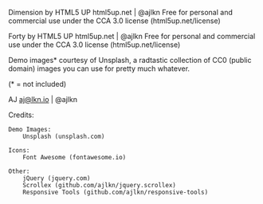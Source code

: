 Dimension by HTML5 UP
html5up.net | @ajlkn
Free for personal and commercial use under the CCA 3.0 license (html5up.net/license)

Forty by HTML5 UP
html5up.net | @ajlkn
Free for personal and commercial use under the CCA 3.0 license (html5up.net/license)

Demo images* courtesy of Unsplash, a radtastic collection of CC0 (public domain) images
you can use for pretty much whatever.

(* = not included)

AJ
aj@lkn.io | @ajlkn


Credits:

	Demo Images:
		Unsplash (unsplash.com)

	Icons:
		Font Awesome (fontawesome.io)

	Other:
		jQuery (jquery.com)
		Scrollex (github.com/ajlkn/jquery.scrollex)
		Responsive Tools (github.com/ajlkn/responsive-tools)

